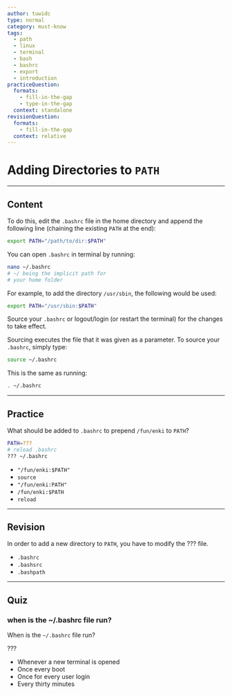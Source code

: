 ```yaml
---
author: tuwidc
type: normal
category: must-know
tags:
  - path
  - linux
  - terminal
  - bash
  - bashrc
  - export
  - introduction
practiceQuestion:
  formats:
    - fill-in-the-gap
    - type-in-the-gap
  context: standalone
revisionQuestion:
  formats:
    - fill-in-the-gap
  context: relative
---
```


# Adding Directories to `PATH`


---

## Content

To do this, edit the `.bashrc` file in the home directory and append the following line (chaining the existing `PATH` at the end):

```bash
export PATH="/path/to/dir:$PATH"
```

You can open `.bashrc` in terminal by running:

```bash
nano ~/.bashrc
# ~/ being the implicit path for
# your home folder
```

For example, to add the directory `/usr/sbin`, the following would be used:

```bash
export PATH="/usr/sbin:$PATH"
```

Source your `.bashrc` or logout/login (or restart the terminal) for the changes to take effect.

Sourcing executes the file that it was given as a parameter. To source your `.bashrc`, simply type:

```bash
source ~/.bashrc
```

This is the same as running:

```bash
. ~/.bashrc
```


---

## Practice

What should be added to `.bashrc` to prepend `/fun/enki`  to `PATH`?

```bash
PATH=???
# reload .bashrc
??? ~/.bashrc
```

- `"/fun/enki:$PATH"`
- `source`
- `"/fun/enki:PATH"`
- `/fun/enki:$PATH`
- `reload`


---

## Revision

In order to add a new directory to `PATH`, you have to modify the ??? file.

- `.bashrc`
- `.bashsrc`
- `.bashpath`


---

## Quiz

### when is the ~/.bashrc file run?


When is the `~/.bashrc` file run?

???

- Whenever a new terminal is opened
- Once every boot
- Once for every user login
- Every thirty minutes
